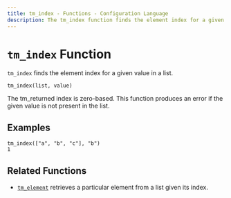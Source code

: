 ```yaml
---
title: tm_index - Functions - Configuration Language
description: The tm_index function finds the element index for a given value in a list.
---
```


# `tm_index` Function

`tm_index` finds the element index for a given value in a list.

```hcl
tm_index(list, value)
```

The tm_returned index is zero-based. This function produces an error if the given
value is not present in the list.

## Examples

```
tm_index(["a", "b", "c"], "b")
1
```

## Related Functions

* [`tm_element`](./tm_element.md) retrieves a particular element from a list given
  its index.

